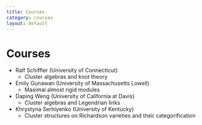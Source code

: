 ```yaml
---
title: Courses
category: courses
layout: default
---
```


# Courses

+ Ralf Schiffler (University of Connecticut)
    * Cluster algebras and knot theory
+ Emily Gunawan (University of Massachusetts Lowell)
    * Maximal almost rigid modules
+ Daping Weng (University of California at Davis) 
    * Cluster algebras and Legendrian links
+ Khrystyna Serhiyenko (University of Kentucky) 
    * Cluster structures on Richardson varieties and their categorification

